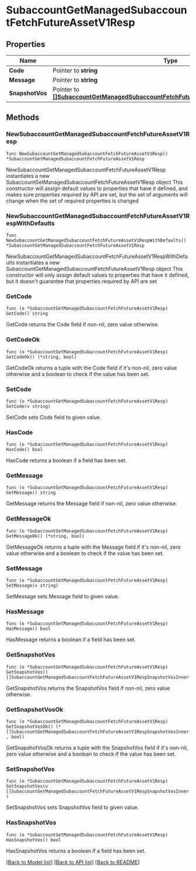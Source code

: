 # SubaccountGetManagedSubaccountFetchFutureAssetV1Resp

## Properties

Name | Type | Description | Notes
------------ | ------------- | ------------- | -------------
**Code** | Pointer to **string** |  | [optional] 
**Message** | Pointer to **string** |  | [optional] 
**SnapshotVos** | Pointer to [**[]SubaccountGetManagedSubaccountFetchFutureAssetV1RespSnapshotVosInner**](SubaccountGetManagedSubaccountFetchFutureAssetV1RespSnapshotVosInner.md) |  | [optional] 

## Methods

### NewSubaccountGetManagedSubaccountFetchFutureAssetV1Resp

`func NewSubaccountGetManagedSubaccountFetchFutureAssetV1Resp() *SubaccountGetManagedSubaccountFetchFutureAssetV1Resp`

NewSubaccountGetManagedSubaccountFetchFutureAssetV1Resp instantiates a new SubaccountGetManagedSubaccountFetchFutureAssetV1Resp object
This constructor will assign default values to properties that have it defined,
and makes sure properties required by API are set, but the set of arguments
will change when the set of required properties is changed

### NewSubaccountGetManagedSubaccountFetchFutureAssetV1RespWithDefaults

`func NewSubaccountGetManagedSubaccountFetchFutureAssetV1RespWithDefaults() *SubaccountGetManagedSubaccountFetchFutureAssetV1Resp`

NewSubaccountGetManagedSubaccountFetchFutureAssetV1RespWithDefaults instantiates a new SubaccountGetManagedSubaccountFetchFutureAssetV1Resp object
This constructor will only assign default values to properties that have it defined,
but it doesn't guarantee that properties required by API are set

### GetCode

`func (o *SubaccountGetManagedSubaccountFetchFutureAssetV1Resp) GetCode() string`

GetCode returns the Code field if non-nil, zero value otherwise.

### GetCodeOk

`func (o *SubaccountGetManagedSubaccountFetchFutureAssetV1Resp) GetCodeOk() (*string, bool)`

GetCodeOk returns a tuple with the Code field if it's non-nil, zero value otherwise
and a boolean to check if the value has been set.

### SetCode

`func (o *SubaccountGetManagedSubaccountFetchFutureAssetV1Resp) SetCode(v string)`

SetCode sets Code field to given value.

### HasCode

`func (o *SubaccountGetManagedSubaccountFetchFutureAssetV1Resp) HasCode() bool`

HasCode returns a boolean if a field has been set.

### GetMessage

`func (o *SubaccountGetManagedSubaccountFetchFutureAssetV1Resp) GetMessage() string`

GetMessage returns the Message field if non-nil, zero value otherwise.

### GetMessageOk

`func (o *SubaccountGetManagedSubaccountFetchFutureAssetV1Resp) GetMessageOk() (*string, bool)`

GetMessageOk returns a tuple with the Message field if it's non-nil, zero value otherwise
and a boolean to check if the value has been set.

### SetMessage

`func (o *SubaccountGetManagedSubaccountFetchFutureAssetV1Resp) SetMessage(v string)`

SetMessage sets Message field to given value.

### HasMessage

`func (o *SubaccountGetManagedSubaccountFetchFutureAssetV1Resp) HasMessage() bool`

HasMessage returns a boolean if a field has been set.

### GetSnapshotVos

`func (o *SubaccountGetManagedSubaccountFetchFutureAssetV1Resp) GetSnapshotVos() []SubaccountGetManagedSubaccountFetchFutureAssetV1RespSnapshotVosInner`

GetSnapshotVos returns the SnapshotVos field if non-nil, zero value otherwise.

### GetSnapshotVosOk

`func (o *SubaccountGetManagedSubaccountFetchFutureAssetV1Resp) GetSnapshotVosOk() (*[]SubaccountGetManagedSubaccountFetchFutureAssetV1RespSnapshotVosInner, bool)`

GetSnapshotVosOk returns a tuple with the SnapshotVos field if it's non-nil, zero value otherwise
and a boolean to check if the value has been set.

### SetSnapshotVos

`func (o *SubaccountGetManagedSubaccountFetchFutureAssetV1Resp) SetSnapshotVos(v []SubaccountGetManagedSubaccountFetchFutureAssetV1RespSnapshotVosInner)`

SetSnapshotVos sets SnapshotVos field to given value.

### HasSnapshotVos

`func (o *SubaccountGetManagedSubaccountFetchFutureAssetV1Resp) HasSnapshotVos() bool`

HasSnapshotVos returns a boolean if a field has been set.


[[Back to Model list]](../README.md#documentation-for-models) [[Back to API list]](../README.md#documentation-for-api-endpoints) [[Back to README]](../README.md)


